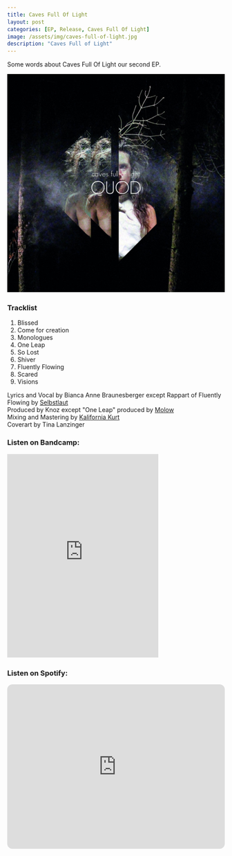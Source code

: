 ```yaml
---
title: Caves Full Of Light
layout: post
categories: [EP, Release, Caves Full Of Light]
image: /assets/img/caves-full-of-light.jpg
description: "Caves Full of Light"
---
```


Some words about Caves Full Of Light our second EP.

 <img src="/assets/img/caves-full-of-light.jpg" alt="Cover of Caves Full Of Light">

### Tracklist

1. Blissed
1. Come for creation
1. Monologues
1. One Leap
1. So Lost
1. Shiver
1. Fluently Flowing
1. Scared
1. Visions

Lyrics and Vocal by Bianca Anne Braunesberger except Rappart of Fluently Flowing by [Selbstlaut](https://selbstlaut.bandcamp.com/)  
Produced by Knoz except "One Leap" produced by [Molow](https://nulluhreins.org/)  
Mixing and Mastering by [Kalifornia Kurt](https://soundcloud.com/kalifornia-kurt)  
Coverart by Tina Lanzinger  

### Listen on Bandcamp:
<iframe style="border: 0; width: 350px; height: 470px;" src="https://bandcamp.com/EmbeddedPlayer/album=3468071668/size=large/bgcol=ffffff/linkcol=0687f5/tracklist=false/transparent=true/" seamless><a href="https://quod.bandcamp.com/album/caves-full-of-light">Caves full of Light by Quod</a></iframe>

### Listen on Spotify:
<iframe style="border-radius:12px" src="https://open.spotify.com/embed/album/34w5FwyizigbNs68jwUadJ?utm_source=generator" width="100%" height="380" frameBorder="0" allowfullscreen="" allow="autoplay; clipboard-write; encrypted-media; fullscreen; picture-in-picture" loading="lazy"></iframe>
